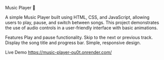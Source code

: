 Music Player 🎵

A simple Music Player built using HTML, CSS, and JavaScript, allowing users to play, pause, and switch between songs. This project demonstrates the use of audio controls in a user-friendly interface with basic animations.

Features
Play and pause functionality.
Skip to the next or previous track.
Display the song title and progress bar.
Simple, responsive design.

Live Demo   https://music-player-ou0t.onrender.com/
